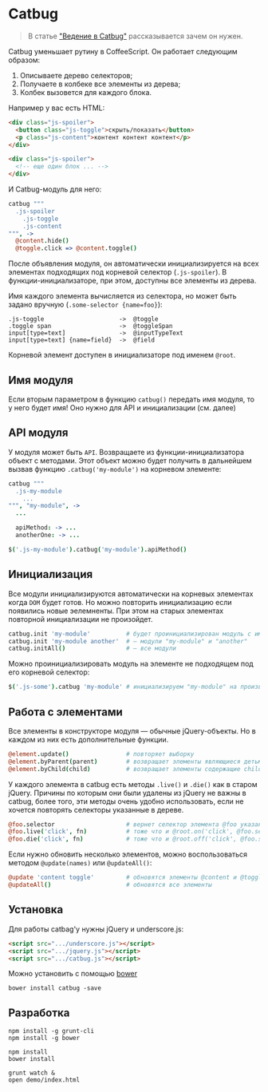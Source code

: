 # Catbug

> В статье
["Ведение в Catbug"](http://pozadi.github.io/2013/05/23/introduction-to-catbug.html)
рассказывается зачем он нужен.

Catbug уменьшает рутину в CoffeeScript. Он работает следующим образом:

  1. Описываете дерево селекторов;
  2. Получаете в колбеке все элементы из дерева;
  3. Колбек вызовется для каждого блока.

Например у вас есть HTML:

```html
<div class="js-spoiler">
  <button class="js-toggle">скрыть/показать</button>
  <p class="js-content">контент контент контент</p>
</div>

<div class="js-spoiler">
  <!-- еще один блок ... -->
</div>
```

И Catbug-модуль для него:

```coffee
catbug """
  .js-spoiler
    .js-toggle
    .js-content
""", ->
  @content.hide()
  @toggle.click => @content.toggle()
```

После объявления модуля, он автоматически инициализируется на всех элементах
подходящих под корневой селектор (`.js-spoiler`). В функции-инициализаторе,
при этом, доступны все элементы из дерева.

Имя каждого элемента вычисляется из селектора, но может быть задано вручную
(`.some-selector {name=foo}`):

    .js-toggle                     ->  @toggle
    .toggle span                   ->  @toggleSpan
    input[type=text]               ->  @inputTypeText
    input[type=text] {name=field}  ->  @field

Корневой элемент доступен в инициализаторе под именем `@root`.


## Имя модуля

Если вторым параметром в функцию `catbug()` передать имя модуля, то у него
будет имя! Оно нужно для API и инициализации (см. далее)


## API модуля

У модуля может быть `API`. Возвращаете из функции-инициализатора объект
с методами. Этот объект можно будет получить в дальнейшем вызвав функцию
`.catbug('my-module')` на корневом элементе:

```coffee
catbug """
  .js-my-module
    ...
""", "my-module", ->
  ...

  apiMethod: -> ...
  anotherOne: -> ...

$('.js-my-module').catbug('my-module').apiMethod()
```

## Инициализация

Все модули инициализируются автоматически на корневых элементах когда `DOM`
будет готов. Но можно повторить инициализацию если появились новые эелемненты.
При этом на старых элементах повторной инициализации не произойдет.

```coffee
catbug.init 'my-module'          # будет проинициализирован модуль с именем "my-module"
catbug.init 'my-module another'  # — модули "my-module" и "another"
catbug.initAll()                 # — все модули
```

Можно проинициализировать модуль на элементе не подходящем под его
корневой селектор:

```coffee
$('.js-some').catbug 'my-module' # инициализируем "my-module" на произвольном элементе
```


## Работа с элементами

Все элементы в конструкторе модуля — обычные jQuery-объекты. Но в каждом из них
есть дополнительные функции.

```coffee
@element.update()                # повторяет выборку
@element.byParent(parent)        # возвращает элементы являющиеся детьми parent
@element.byChild(child)          # возвращает элементы содержащие child
```

У каждого элемента в catbug есть методы `.live()` и `.die()` как в старом
jQuery. Причины по которым они были удалены из jQuery не важны в catbug,
более того, эти методы очень удобно использовать, если не хочется повторять
селекторы указанные в дереве.

```coffee
@foo.selector                    # вернет селектор элемента @foo указанный в дереве
@foo.live('click', fn)           # тоже что и @root.on('click', @foo.selector, fn)
@foo.die('click', fn)            # тоже что и @root.off('click', @foo.selector, fn)
```

Если нужно обновить несколько элементов, можно
воспользоваться методом `@update(names)` или `@updateAll()`:

```coffee
@update 'content toggle'         # обновятся элементы @content и @toggle
@updateAll()                     # обновятся все элементы
```


## Установка

Для работы catbag'у нужны jQuery и underscore.js:

```html
<script src=".../underscore.js"></script>
<script src=".../jquery.js"></script>
<script src=".../catbug.js"></script>
```

Можно установить с помощью [bower](http://bower.io/)

    bower install catbug -save

## Разработка

    npm install -g grunt-cli
    npm install -g bower

    npm install
    bower install

    grunt watch &
    open demo/index.html
